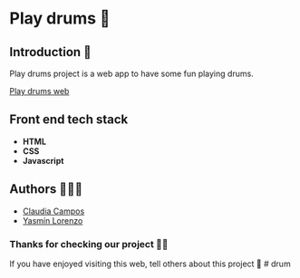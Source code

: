 # Play drums 🥁

## Introduction 📝

Play drums project is a web app to have some fun playing drums.

[Play drums web](https://play-drums.vercel.app/)

## Front end tech stack

- **HTML**  
- **CSS**
- **Javascript**

## Authors 👩🏽‍💻

- [Claudia Campos](https://github.com/clauCampos)
- [Yasmín Lorenzo](https://github.com/yassscoder)

### Thanks for checking our project 🙏🏼

 If you have enjoyed visiting this web, tell others about this project 📢 # drum
